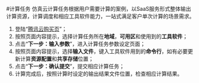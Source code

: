 #计算任务
仿真云计算任务根据用户需要计算的案例，以SaaS服务形式整体输出计算资源，计算调度和相应工具软件能力，一站式满足客户单次计算的场景需求。

1. 登陆“[腾讯云购买页](https://buy.cloud.tencent.com/cloudsim/job)”；
2. 按照页面内容提示，选择计算任务所在**地域**，**可用区**和使用到的**工具软件**；
3. 点击“**下一步：输入参数**”，进入计算任务参数设定页面；
4. 按照页面内容提示，选择**输入文件**，键入工具软件用到的**命令行**，如有必要更新计算**资源配置**和**共享存储**位置；
5. 点击“**下一步：确认提交**”，提交相应计算任务；
6. 计算完成后，按照计算时设定的输出结果文件位置，检查相应计算结果。
